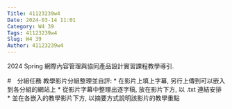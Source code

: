 ```yaml
---
Title: 41123239w4
Date: 2024-03-14 11:01
Category: W4 39
Tags: 41123239w4
Slug: W4 39
Author: 41123239w4
---
```


2024 Spring 網際內容管理與協同產品設計實習課程教學導引.

<!-- PELICAN_END_SUMMARY -->

#　分組任務
教學影片分組整理並自評: * 在影片上填上字幕, 另行上傳到可以嵌入到各分組的網站上 * 從影片字幕中整理出逐字稿, 放在影片下方, 以 .txt 連結安排 * 並在各嵌入的教學影片下方, 以摘要方式說明該影片的教學重點